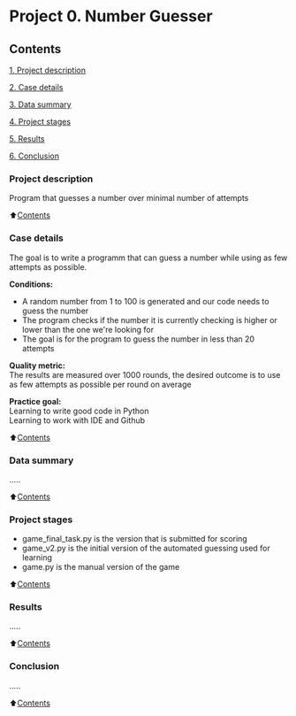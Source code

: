 # Project 0. Number Guesser

## Contents
[1. Project description](README.md#Project-description)  

[2. Case details](README.md#Case-details)  

[3. Data summary](README.md#Data-summary)  

[4. Project stages](README.md#Project-stages)  

[5. Results](README.md#Results)  

[6. Conclusion](README.md#Conclusion)  

### Project description  
Program that guesses a number over minimal number of attempts  

:arrow_up:[Contents](README.md#Contents)  


### Case details  
The goal is to write a programm that can guess a number while using as few attempts as possible.  

**Conditions:**  
- A random number from 1 to 100 is generated and our code needs to guess the number 
- The program checks if the number it is currently checking is higher or lower than the one we're looking for  
- The goal is for the program to guess the number in less than 20 attempts

**Quality metric:**  
The results are measured over 1000 rounds, the desired outcome is to use as few attempts as possible per round on average 

**Practice goal:**  
Learning to write good code in Python  
Learning to work with IDE and Github

:arrow_up:[Contents](README.md#Contents)  


### Data summary  
.....  

:arrow_up:[Contents](README.md#Contents)  


### Project stages  
- game_final_task.py is the version that is submitted for scoring
- game_v2.py is the initial version of the automated guessing used for learning  
- game.py is the manual version of the game  

:arrow_up:[Contents](README.md#Contents)  


### Results  
.....  

:arrow_up:[Contents](README.md#Contents)


### Conclusion  
.....  

:arrow_up:[Contents](README.md#Contents)  


